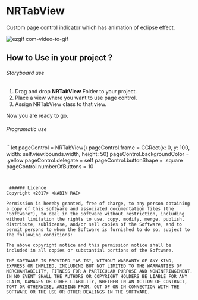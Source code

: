 # NRTabView
Custom page control indicator which has animation of eclipse effect.

![ezgif com-video-to-gif](https://user-images.githubusercontent.com/28722125/32489228-5e78432a-c3d7-11e7-83d9-6524472ef8ec.gif)

## How to Use in your project ?

###### Storyboard use 

1. Drag and drop **NRTabView** Folder to your project.
2. Place a view where you want to use page control.
3. Assign NRTabView class to that view.

Now you are ready to go.


###### Programatic use 
``
let pageControl = NRTabView()
pageControl.frame = CGRect(x: 0, y: 100, width: self.view.bounds.width, height: 50)
pageControl.backgroundColor = .yellow
pageControl.delegate = self
pageControl.buttonShape = .square
pageControl.numberOfButtons = 10
```


 ###### Licence
Copyright <2017> <NABIN RAI>

Permission is hereby granted, free of charge, to any person obtaining a copy of this software and associated documentation files (the "Software"), to deal in the Software without restriction, including without limitation the rights to use, copy, modify, merge, publish, distribute, sublicense, and/or sell copies of the Software, and to permit persons to whom the Software is furnished to do so, subject to the following conditions:

The above copyright notice and this permission notice shall be included in all copies or substantial portions of the Software.

THE SOFTWARE IS PROVIDED "AS IS", WITHOUT WARRANTY OF ANY KIND, EXPRESS OR IMPLIED, INCLUDING BUT NOT LIMITED TO THE WARRANTIES OF MERCHANTABILITY, FITNESS FOR A PARTICULAR PURPOSE AND NONINFRINGEMENT. IN NO EVENT SHALL THE AUTHORS OR COPYRIGHT HOLDERS BE LIABLE FOR ANY CLAIM, DAMAGES OR OTHER LIABILITY, WHETHER IN AN ACTION OF CONTRACT, TORT OR OTHERWISE, ARISING FROM, OUT OF OR IN CONNECTION WITH THE SOFTWARE OR THE USE OR OTHER DEALINGS IN THE SOFTWARE.
